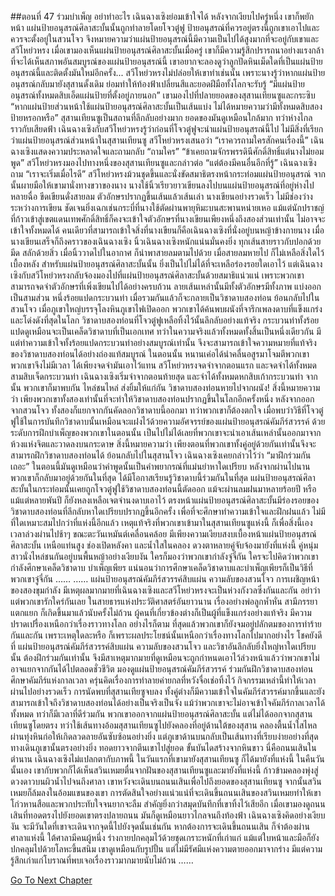 ##ตอนที่ 47 ร่วมบำเพ็ญ
อย่าทำอะไร เฉินฉางเซิงย่อมเข้าใจได้ หลังจากเงียบไปครู่หนึ่ง เขาก็พยักหน้า
แผ่นป้ายอนุสรณ์ศิลาสะบั้นนั้นถูกทำลายโดยโจวตู๋ฟู ป้ายอนุสรณ์ที่ควรอยู่ตรงนี้ถูกเขาเอาไปและควรจะตั้งอยู่ในสวนโจว จึงหมายความว่าแผ่นป้ายอนุสรณ์นี้มีความเป็นไปได้สูงมากที่จะอยู่กับเขาและสวีโหย่วหรง เมื่อเขามองเห็นแผ่นป้ายอนุสรณ์ศิลาสะบั้นเมื่อครู่ เขาก็มีความรู้สึกปรารถนาอย่างแรงกล้าที่จะได้เห็นสภาพอันสมบูรณ์ของแผ่นป้ายอนุสรณ์นี้
เขาอยากจะลองดูว่าลูกปัดหินเม็ดใดที่เป็นแผ่นป้ายอนุสรณ์นี้และติดตั้งมันใหม่อีกครั้ง...
สวีโหย่วหรงไม่ปล่อยให้เขาทำเช่นนั้น เพราะนางรู้ว่าหากแผ่นป้ายอนุสรณ์กลับมายังสุสานดั้งเดิม ย่อมทำให้ท้องฟ้าเปลี่ยนสีและยอดฝีมือทั้งโลกจะรับรู้
“มีแผ่นป้ายอนุสรณ์ทั้งหมดสิบเอ็ดแผ่นป้ายที่ตั้งอยู่ภายนอก”
เขามองไปที่ปลายยอดของสุสานเทียนซูและกระซิบ “หากแผ่นป้ายส่วนหน้าใช้แผ่นป้ายอนุสรณ์ศิลาสะบั้นเป็นเส้นแบ่ง ไม่ได้หมายความว่ามีทั้งหมดสิบสองป้ายหรอกหรือ”
สุสานเทียนซูเป็นสถานที่ลึกลับอย่างมาก
ยอดของมันดูเหมือนใกล้มาก ทว่าห่างไกลราวกับเสียดฟ้า
เฉินฉางเซิงกับสวีโหย่วหรงรู้ว่าก่อนที่โจวตู๋ฟูจะนำแผ่นป้ายอนุสรณ์นี้ไป ไม่มีสิ่งที่เรียกว่าแผ่นป้ายอนุสรณ์ส่วนหน้าในสุสานเทียนซู
สวีโหย่วหรงเสนอว่า “เราควรถามใครสักคนเรื่องนี้”
เฉินฉางเซิงแสดงความประหลาดใจและถามกลับ “ถามใคร”
“ข้าเคยถามจักรพรรดินีศักดิ์สิทธิ์แต่นางไม่ยอมพูด”
สวีโหย่วหรงมองไปทางหนึ่งของสุสานเทียนซูและกล่าวต่อ “แต่ต้องมีคนอื่นอีกที่รู้”
เฉินฉางเซิงถาม “เราจะเริ่มเมื่อไรดี”
สวีโหย่วหรงม้วนชุดขึ้นและนั่งขัดสมาธิตรงหน้ากระท่อมแผ่นป้ายอนุสรณ์ จากนั้นผายมือให้เขามานั่งทางขวาของนาง
นางใช้นิ้วเรียวยาวเขียนลงไปบนแผ่นป้ายอนุสรณ์ที่อยู่ห่างไปหลายฉื่อ ขีดเขียนดั่งสายลม ตัวอักษรปรากฏขึ้นเส้นแล้วเส้นเล่า
นางเขียนอย่างรวดเร็ว ไม่มีช่องว่างระหว่างการเขียน ชัดเจนยิ่งเฉกเช่นกระบี่ที่นางใช้ตัดผ่านพายุหิมะบนสะพานหน่ายเหอ
แม้แต่นักปราชญ์ที่ก้าวเข้าสู่เขตแดนเทพศักดิ์สิทธิ์ก็คงจะเข้าใจตัวอักษรที่นางเขียนเพียงหนึ่งถึงสองส่วนเท่านั้น ไม่อาจจะเข้าใจทั้งหมดได้
คนเดียวที่สามารถเข้าใจสิ่งที่นางเขียนก็คือเฉินฉางเซิงที่นั่งอยู่บนหญ้าข้างกายนาง
เมื่อนางเขียนเสร็จก็ถึงคราวของเฉินฉางเซิง นิ้วเฉินฉางเซิงหนักแน่นมั่นคงยิ่ง ทุกเส้นสายราวกับปอกด้วยมีด สลักด้วยสิ่ว
เมื่อนิ้ววาดไปในอากาศ ก็นำพาสายลมตามไปด้วย เมื่อสายลมหายไป ก็ไม่เหลือสิ่งใดไว้เบื้องหลัง สำหรับแผ่นป้ายอนุสรณ์ศิลาสะบั้นนั้น ยิ่งเป็นไปไม่ได้ที่จะเหลือร่องรอยใดเอาไว้
แต่เฉินฉางเซิงกับสวีโหย่วหรงกลับจ้องมองไปที่แผ่นป้ายอนุสรณ์ศิลาสะบั้นด้วยสมาธิแน่วแน่ เพราะพวกเขาสามารถจดจำตัวอักษรที่เพิ่งเขียนไปได้อย่างครบถ้วน
ลายเส้นเหล่านั้นมีทั้งตัวอักษรมีทั้งภาพ
แบ่งออกเป็นสามส่วน หนึ่งร้อยแปดกระบวนท่า เมื่อรวมกันแล้วก็จะกลายเป็นวิชาดาบสองท่อน
ย้อนกลับไปในสวนโจว เมื่อภูเขาใหญ่บรรจุโลงหินภูเขาไฟเปิดออก พวกเขาได้ค้นพบผนังที่จารึกเพลงดาบที่แข็งแกร่งและโด่งดังที่สุดในโลก
วิชาดาบสองท่อนที่โจวตู๋ฟูเหลือทิ้งไว้นั้นลึกลับอย่างแท้จริง กระบวนท่าทั้งร้อยแปดดูเหมือนจะเป็นเคล็ดวิชาดาบที่เป็นเอกเทศ ทว่าในความจริงแล้วทั้งหมดทั้งสิ้นเป็นหนึ่งเดียวกัน มีแต่ทำความเข้าใจทั้งร้อยแปดกระบวนท่าอย่างสมบูรณ์เท่านั้น จึงจะสามารถเข้าใจความหมายที่แท้จริงของวิชาดาบสองท่อนได้อย่างถ่องแท้สมบูรณ์
ในตอนนั้น หนานเค่อได้นำคลื่นอสูรมาโจมตีพวกเขา พวกเขาจึงไม่มีเวลา ได้เพียงจดจำมันเอาไว้แทน สวีโหย่วหรงจดจำจากตอนแรก และจดจำได้ทั้งหมดสามสิบเจ็ดกระบวนท่า เฉินฉางเซิงเริ่มจำจากตอนท้ายสุด และจำได้ทั้งหมดหกสิบเก้ากระบวนท่า จากนั้น พวกเขาก็มาพบกัน ไหล่ชนไหล่ ส่งยิ้มให้แก่กัน วิชาดาบสองท่อนหายไปจากผนัง!
สิ่งนี้หมายความว่า เพียงพวกเขาทั้งสองเท่านั้นที่จะทำให้วิชาดาบสองท่อนปรากฏขึ้นในโลกอีกครั้งหนึ่ง
หลังจากออกจากสวนโจว ทั้งสองก็แยกจากกันคัดลอกวิชาดาบนี้ออกมา ทว่าพวกเขาก็ต้องตกใจ เมื่อพบว่าวิธีที่โจวตู๋ฟูใช้ในการบันทึกวิชาดาบนั้นเหมือนจะแฝงไว้ด้วยความอัศจรรย์ของแผ่นป้ายอนุสรณ์คัมภีร์สวรรค์ ด้วยระดับการฝึกบำเพ็ญของพวกเขาในตอนนั้น เป็นไปไม่ได้เลยที่พวกเขาจะนำเอาเส้นเหล่านั้นออกมาจากห้วงแห่งจิตและวาดลงบนกระดาษ
สิ่งนี้หมายความว่า เพียงตอนที่พวกเขาทั้งคู่อยู่ด้วยกันเท่านั้นจึงจะสามารถฝึกวิชาดาบสองท่อนได้
ย้อนกลับไปในสุสานโจว เฉินฉางเซิงเคยกล่าวไว้ว่า “มาฝึกร่วมกันเถอะ”
ในตอนนี้มันดูเหมือนว่าคำพูดนั้นเป็นคำพยากรณ์ที่แม่นยำหาใดเปรียบ
หลังจากผ่านไปนาน พวกเขาก็กลับมาอยู่ด้วยกันในที่สุด ได้มีโอกาสเรียนรู้วิชาดาบนี้ร่วมกันในที่สุด
แผ่นป้ายอนุสรณ์ศิลาสะบั้นในกระท่อมนั้นเคยถูกโจวตู๋ฟูใช้วิชาดาบสองท่อนนี้ตัดออก แม้จะผ่านลมฝนมาหลายร้อยปี หรือแม้แต่หลายพันปี ก็ยังหลงเหลือเจตจำนงดาบเอาไว้
ตรงหน้าแผ่นป้ายอนุสรณ์ศิลาสะบั้นมีร่องรอยของวิชาดาบสองท่อนที่ลึกลับหาใดเปรียบปรากฏขึ้นอีกครั้ง เพื่อที่จะศึกษาทำความเข้าใจและฝึกฝนแล้ว ไม่มีที่ใดเหมาะสมไปกว่าที่แห่งนี้อีกแล้ว
เหตุแท้จริงที่พวกเขาเข้ามาในสุสานเทียนซูแห่งนี้ ก็เพื่อสิ่งนี้เอง
เวลาล่วงผ่านไปช้าๆ ขณะตะวันเหมันต์เคลื่อนคล้อย
มีเพียงความเงียบสงบเบื้องหน้าแผ่นป้ายอนุสรณ์ศิลาสะบั้น
เหนือแท่นสูง ช่องเปิดหลังคา และน้ำใสในคลอง ดวงตาหลายคู่จับจ้องมายังที่แห่งนี้
คู่หนุ่มสาวนั่งไหล่ชนกันอยู่บนพื้นหญ้าอย่างเงียบงัน
ใครก็มองว่าพวกเขากำลังจู๋จี๋กัน
ใครจะไปคิดว่าพวกเขากำลังศึกษาเคล็ดวิชาดาบ บำเพ็ญเพียร
แน่นอนว่าการศึกษาเคล็ดวิชาดาบและบำเพ็ญเพียรก็เป็นวิธีที่พวกเขาจู๋จี๋กัน
……
……
แผ่นป้ายอนุสรณ์คัมภีร์สวรรค์สิบแผ่น ความลับของสวนโจว การเผชิญหน้าของสองขุมกำลัง มีเหตุผลมากมายที่เฉินฉางเซิงและสวีโหย่วหรงจะเป็นห่วงกังวลซึ่งกันและกัน
อย่าว่าแต่พวกเขารักใคร่กันเลย ในสายธารแห่งประวัติศาสตร์อันยาวนาน เรื่องอย่างพ่อลูกห้ำหั่น สามีภรรยาแตกแยก ก็เกิดขึ้นมาแล้วนับครั้งไม่ถ้วน ผู้คนที่เกี่ยวข้องต่างก็เป็นผู้ที่แข็งแกร่งอย่างแท้จริง มีความปราดเปรื่องเหนือกว่าเรื่องราวทางโลก อย่างไรก็ตาม ที่สุดแล้วพวกเขาก็ยังจมอยู่ปลักตมของการทำร้ายกันและกัน เพราะเหตุใดละหรือ ก็เพราะผลประโยชน์นั้นเหนือกว่าเรื่องทางโลกไปมากอย่างไร
โชคยังดีที่ แผ่นป้ายอนุสรณ์คัมภีร์สวรรค์สิบแผ่น ความลับของสวนโจว และวิชาอันลึกลับยิ่งใหญ่หาใดเปรียบนั้น ต้องฝึกร่วมกันเท่านั้น จึงมีสาเหตุมากมายที่ดูเหมือนจะถูกกำหนดเอาไว้ล่วงหน้าแล้วว่าพวกเขาไม่อาจแยกจากกันได้ไปตลอดชั่วชีวิต
มองดูแผ่นป้ายอนุสรณ์คัมภีร์สวรรค์ ร่วมกันฝึกวิชาดาบสองท่อน ศึกษาคัมภีร์แห่งกาลเวลา ครุ่นคิดเรื่องการทำลายค่ายกลที่หวังจื่อเช่อทิ้งไว้ กิจกรรมเหล่านี้ทำให้เวลาผ่านไปอย่างรวดเร็ว การนัดพบที่สุสานเทียซูจบลง ทั้งคู่ต่างก็มีความเข้าใจในคัมภีร์สวรรค์มากขึ้นและยังสามารถเข้าใจถึงวิชาดาบสองท่อนได้อย่างเป็นจริงเป็นจัง แม้ว่าพวกเขาจะไม่อาจเข้าใจคัมภีร์กาลเวลาได้ทั้งหมด ทว่าก็มีเวลาที่ดีร่วมกัน
พวกเขาออกจากแผ่นป้ายอนุสรณ์ศิลาสะบั้น แต่ไม่ได้ออกจากสุสานเทียนซูโดยตรง ทว่าใช้เส้นทางอ้อมสุสานเทียนซูไปยังคลองที่อยู่ด้านใต้ของสุสาน
คลองตื้นน้ำใสไหลผ่านทุ่งหินก่อให้เกิดลวดลายอันซับซ้อนอย่างยิ่ง แต่ภูเขาด้านบนกลับเป็นเส้นทางที่เรียบง่ายอย่างที่สุด ทางเดินภูเขานั้นตรงอย่างยิ่ง ทอดยาวจากตีนเขาไปสู่ยอด ขั้นบันไดสร้างจากหินขาว นี่คือถนนเสินในตำนาน
เฉินฉางเซิงไม่แปลกตากับภาพนี้ ในวันแรกที่เขามายังสุสานเทียนซู ก็ได้มายังที่แห่งนี้
ในคืนวันนั้นเอง เขากับพวกก็ได้เห็นสวินเหมยตื่นจากฝันของสุสานเทียนซูและมายังที่แห่งนี้ ก้าวข้ามคลองพุ่งสู่ดวงดาวบนผิวน้ำไปจนถึงศาลา เขาหวังจะเดินบนถนนเสินเพื่อไปถึงยอดของสุสานเทียนซู จากนั้นสวินเหมยก็ล้มลงในอ้อมแขนของเขา
การตัดสินใจอย่างแน่วแน่ที่จะเดินขึ้นถนนเสินของสวินเหมยทำให้เขา โก่วหานสือและพวกประทับใจจนยากจะลืม สำคัญยิ่งกว่าสมุดบันทึกที่เขาทิ้งไว้เสียอีก เมื่อเขามองดูถนนเสินที่ทอดตรงไปยังยอดเขาตรงปลายถนน มันก็ดูเหมือนยาวไกลจนถึงท้องฟ้า เฉินฉางเซิงคิดอย่างเงียบงัน จะมีวันใดที่เขาจะเดินจากจุดนี้ไปยังจุดนั้นเช่นกัน
หากต้องการจะเดินขึ้นถนนเสิน ก็จำต้องผ่านศาลาแห่งนี้ ใต้ศาลามีคนผู้หนึ่ง ร่างกายปกคลุมไว้ด้วยชุดเกราะหนักที่เก่าแก่ แม้แต่ใบหน้าและมือก็ยังปกคลุมไปด้วยโลหะขึ้นสนิม เขาดูเหมือนกับรูปปั้น แต่ไม่มีรัศมีแห่งความตายออกมาจากร่าง มีแต่ความรู้สึกเก่าแก่โบราณที่พบเจอเรื่องราวมากมายนับไม่ถ้วน
……


[Go To Next Chapter]( ./557.md)
